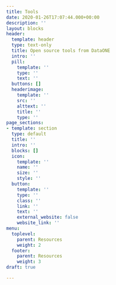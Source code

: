 ```yaml
---
title: Tools
date: 2020-01-26T17:07:44.000+00:00
description: ''
layout: blocks
header:
  template: header
  type: text-only
  title: Open source tools from DataONE
  intro: ''
  pill:
    template: ''
    type: ''
    text: ''
  buttons: []
  headerimage:
    template: ''
    src: ''
    alttext: ''
    title: ''
    type: ''
page_sections:
- template: section
  type: default
  title: ''
  intro: ''
  blocks: []
  icon:
    template: ''
    name: ''
    size: ''
    style: ''
  button:
    template: ''
    type: ''
    class: ''
    link: ''
    text: ''
    external_website: false
    website_link: ''
menu:
  toplevel:
    parent: Resources
    weight: 2
  footer:
    parent: Resources
    weight: 3
draft: true

---
```

